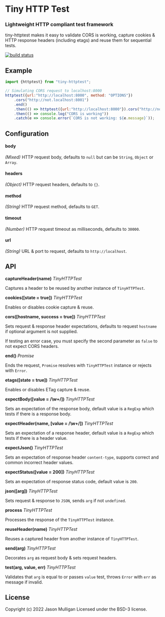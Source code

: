 # Tiny HTTP Test
### Lightweight HTTP compliant test framework
tiny-httptest makes it easy to validate CORS is working, capture cookies & HTTP response headers (including etags) and reuse them for sequential tests.

[![build status](https://secure.travis-ci.org/avoidwork/tiny-httptest.svg)](http://travis-ci.org/avoidwork/tiny-httptest)

## Example
```javascript
import {httptest} from "tiny-httptest";

// Simulating CORS request to localhost:8000
httptest({url:"http://localhost:8000", method: "OPTIONS"})
	.cors("http://not.localhost:8001")
	.end()
	.then(() => httptest({url:"http://localhost:8000"}).cors("http://not.localhost:8001").expectJson().end())
	.then(() => console.log("CORS is working"))
	.catch(e => console.error(`CORS is not working: ${e.message}`));
```
## Configuration

#### body
_*(Mixed)*_ HTTP request body, defaults to `null` but can be `String`, `Object` or `Array`.

#### headers
_*(Object)*_ HTTP request headers, defaults to `{}`.

#### method
_*(String)*_ HTTP request method, defaults to `GET`.

#### timeout
_*(Number)*_ HTTP request timeout as milliseconds, defaults to `30000`.

#### url
_*(String)*_ URL & port to request, defaults to `http://localhost`.

## API
**captureHeader(name)**
_TinyHTTPTest_

Captures a header to be reused by another instance of `TinyHTTPTest`.

**cookies([state = true])**
_TinyHTTPTest_

Enables or disables cookie capture & reuse.

**cors([hostname, success = true])**
_TinyHTTPTest_

Sets request & response header expectations, defaults to request `hostname` if optional argument is not supplied.

If testing an error case, you must specify the second parameter as `false` to not expect CORS headers.

**end()**
_Promise_

Ends the request, `Promise` resolves with `TinyHTTPTest` instance or rejects with `Error`.

**etags([state = true])**
_TinyHTTPTest_

Enables or disables ETag capture & reuse.

**expectBody([value = /\w+/])**
_TinyHTTPTest_

Sets an expectation of the response body, default value is a `RegExp` which tests if there is a response body.

**expectHeader(name, [value = /\w+/])**
_TinyHTTPTest_

Sets an expectation of a response header, default value is a `RegExp` which tests if there is a header value.

**expectJson()**
_TinyHTTPTest_

Sets an expectation of response header `content-type`, supports correct and common incorrect header values.

**expectStatus([value = 200])**
_TinyHTTPTest_

Sets an expectation of response status code, default value is `200`.

**json([arg])**
_TinyHTTPTest_

Sets request & response to `JSON`, sends `arg` if not `undefined`.

**process**
_TinyHTTPTest_

Processes the response of the `TinyHTTPTest` instance.

**reuseHeader(name)**
_TinyHTTPTest_

Reuses a captured header from another instance of `TinyHTTPTest`.

**send(arg)**
_TinyHTTPTest_

Decorates `arg` as request body & sets request headers.
 
 **test(arg, value, err)**
 _TinyHTTPTest_
 
 Validates that `arg` is equal to or passes `value` test, throws `Error` with `err` as message if invalid.

## License
Copyright (c) 2022 Jason Mulligan
Licensed under the BSD-3 license.
